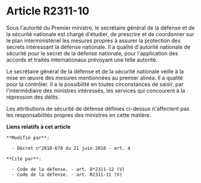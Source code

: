 # Article R2311-10

Sous l'autorité du Premier ministre, le secrétaire général de la défense et de la sécurité nationale est chargé d'étudier, de
prescrire et de coordonner sur le plan interministériel les mesures propres à assurer la protection des secrets intéressant
la défense nationale. Il a qualité d'autorité nationale de sécurité pour le secret de la défense nationale, pour
l'application des accords et traités internationaux prévoyant une telle autorité.

Le secrétaire général de la défense et de la sécurité nationale veille à la mise en œuvre des mesures mentionnées au premier
alinéa. Il a qualité pour la contrôler. Il a la possibilité en toutes circonstances de saisir, par l'intermédiaire des
ministres intéressés, les services qui concourent à la répression des délits. 

Les attributions de sécurité de défense définies ci-dessus n'affectent pas les responsabilités propres des ministres en cette
matière.

**Liens relatifs à cet article**

	**Modifié par**:

	  - Décret n°2010-678 du 21 juin 2010 - art. 4

	**Cité par**:

	  - Code de la défense. - art. D*2311-12 (V)
	  - Code de la défense. - art. R2311-11 (V)
